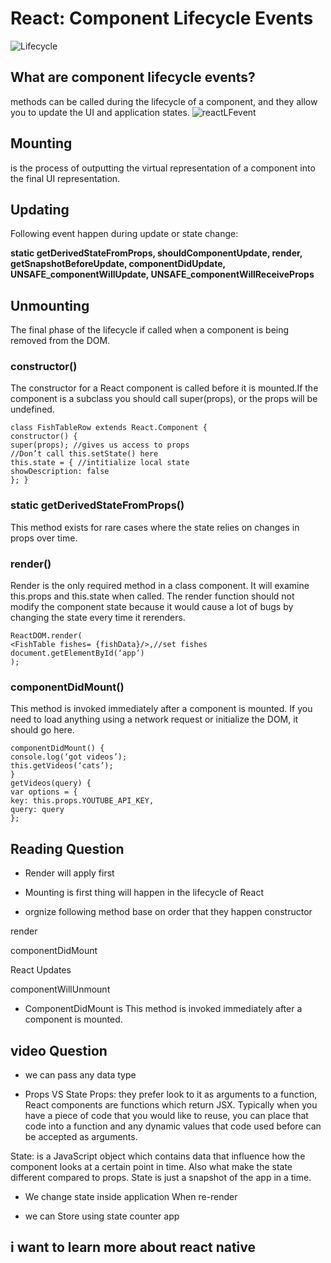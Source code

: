 # React: Component Lifecycle Events

![Lifecycle](https://miro.medium.com/max/2000/0*pqn5ljaOw4kWrUdF)

## What are component lifecycle events?

methods can be called during the lifecycle of a component, and they allow you to update the UI and application states.
![reactLFevent](https://miro.medium.com/max/2000/0*0saPKFiTUk6W3FYp)

## Mounting
is the process of outputting the virtual representation of a component into the final UI representation.

## Updating
Following event happen during update or state change:

**static getDerivedStateFromProps, shouldComponentUpdate, render,
getSnapshotBeforeUpdate, componentDidUpdate, UNSAFE_componentWillUpdate, UNSAFE_componentWillReceiveProps**

## Unmounting
The final phase of the lifecycle if called when a component is being removed from the DOM.

### constructor()
The constructor for a React component is called before it is mounted.If the component is a subclass you should call super(props), or the props will be undefined.

```
class FishTableRow extends React.Component {
constructor() {
super(props); //gives us access to props
//Don’t call this.setState() here
this.state = { //intitialize local state
showDescription: false
}; }
```

### static getDerivedStateFromProps()
This method exists for rare cases where the state relies on changes in props over time.

### render()
Render is the only required method in a class component. It will examine this.props and this.state when called. The render function should not modify the component state because it would cause a lot of bugs by changing the state every time it rerenders. 

```
ReactDOM.render(
<FishTable fishes= {fishData}/>,//set fishes document.getElementById(‘app’)
);
```
### componentDidMount()
This method is invoked immediately after a component is mounted. If you need to load anything using a network request or initialize the DOM, it should go here.
```
componentDidMount() {
console.log(‘got videos’);
this.getVideos(‘cats’);
}
getVideos(query) {
var options = {
key: this.props.YOUTUBE_API_KEY,
query: query
};
```


## Reading Question
*  Render will apply first

* Mounting is first thing will happen in the lifecycle of React 

* orgnize following method base on order that they happen
constructor

render

componentDidMount

React Updates

componentWillUnmount

* ComponentDidMount is This method is invoked immediately after a component is mounted.

## video Question 
* we can pass any data type

* Props VS State
Props: they prefer look to it as arguments to a function,
React components are functions which return JSX. Typically when you have a piece of code that you would like to reuse, you can place that code into a function and any dynamic values that code used before can be accepted as arguments.

State: is  a JavaScript object which contains data that influence how the component looks at a certain point in time.
Also what make the state different compared to props. State is just a snapshot of the app in a time.


* We change state inside application When re-render 

* we can Store using state counter app

## i want to learn more about react native 